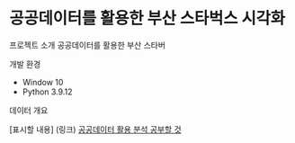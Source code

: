 # 공공데이터를 활용한 부산 스타벅스 시각화

프로젝트 소개
공공데이터를 활용한 부산 스타버

개발 환경
- Window 10
- Python 3.9.12

데이터 개요


[표시할 내용] (링크)
[공공데이터 활용 분석 공부할 것](https://github.com/corazzon/open-data-analysis-basic)
